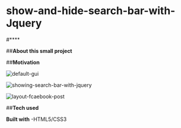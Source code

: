 # show-and-hide-search-bar-with-Jquery
#****

##**About this small project**


##**Motivation**




![default-gui](https://user-images.githubusercontent.com/16385746/50702128-b61c8680-1058-11e9-9ce5-103b9087feb0.PNG)





![showing-search-bar-with-jquery](https://user-images.githubusercontent.com/16385746/50702048-69d14680-1058-11e9-8b96-280f612e0e57.PNG)



![layout-fcaebook-post](https://user-images.githubusercontent.com/16385746/50702047-6938b000-1058-11e9-91fd-695360288919.PNG)



##**Tech used**  

**Built with**
    -HTML5/CSS3

                 
